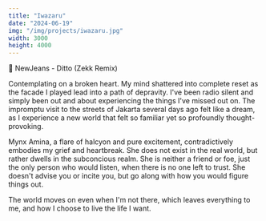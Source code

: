 ```yaml
---
title: "Iwazaru"
date: "2024-06-19"
img: "/img/projects/iwazaru.jpg"
width: 3000
height: 4000
---
```


🎵 NewJeans - Ditto (Zekk Remix)

Contemplating on a broken heart. My mind shattered into complete reset as the facade I played lead into a path of depravity. I've been radio silent and simply been out and about experiencing the things I've missed out on. The impromptu visit to the streets of Jakarta several days ago felt like a dream, as I experience a new world that felt so familiar yet so profoundly thought-provoking.

Mynx Amina, a flare of halcyon and pure excitement, contradictively embodies my grief and heartbreak. She does not exist in the real world, but rather dwells in the subconcious realm. She is neither a friend or foe, just the only person who would listen, when there is no one left to trust. She doesn't advise you or incite you, but go along with how you would figure things out.

The world moves on even when I'm not there, which leaves everything to me, and how I choose to live the life I want.
